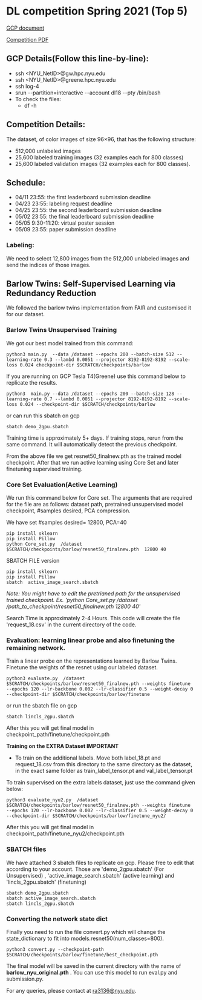 # DL competition Spring 2021 (Top 5)

[GCP document](https://newclasses.nyu.edu/access/content/attachment/36f46182-ed32-448e-9e54-af9c2f38d6a1/Announcements/088ccc6d-feac-4955-b775-f3e31f5ba631/gcp_1.0.pdf)

[Competition PDF](https://newclasses.nyu.edu/access/content/attachment/36f46182-ed32-448e-9e54-af9c2f38d6a1/Announcements/f2962e19-8b28-409d-a6ad-450f8a842d02/Deep_Learning_2021_1.0.pdf)

## GCP Details(Follow this line-by-line):
  - ssh <NYU_NetID>@gw.hpc.nyu.edu
  - ssh <NYU_NetID>@greene.hpc.nyu.edu
  - ssh log-4
  - srun --partition=interactive --account dl18 --pty /bin/bash 
- To check the files:
  - df -h



## Competition Details:
  The dataset, of color images of size 96×96, that has the following structure:
  - 512,000 unlabeled images
  - 25,600 labeled training images (32 examples each for 800 classes)
  - 25,600 labeled validation images (32 examples each for 800 classes).
  
## Schedule:
  - 04/11 23:55: the first leaderboard submission deadline
  - 04/23 23:55: labeling request deadline
  - 04/25 23:55: the second leaderboard submission deadline
  - 05/02 23:55: the final leaderboard submission deadline
  - 05/05 9:30-11:20: virtual poster session
  - 05/09 23:55: paper submission deadline
  
### Labeling:
  We need to select 12,800 images from the 512,000 unlabeled images and send the indices of those images. 
 
  
Barlow Twins: Self-Supervised Learning via Redundancy Reduction
---------------------------------------------------------------
We followed the barlow twins implementation from FAIR and customised it for our dataset.


### Barlow Twins  Unsupervised Training

We got our best model trained from this command:

```
python3 main.py  --data /dataset --epochs 200 --batch-size 512 --learning-rate 0.3 --lambd 0.0051 --projector 8192-8192-8192 --scale-loss 0.024 checkpoint-dir $SCRATCH/checkpoints/barlow
```

If you are running on GCP Tesla T4(Greene) use this command below to replicate the results.

```
python3  main.py --data /dataset --epochs 200 --batch-size 128 --learning-rate 0.7 --lambd 0.0051 --projector 8192-8192-8192 --scale-loss 0.024 --checkpoint-dir $SCRATCH/checkpoints/barlow
```
or can run this sbatch on gcp

```
sbatch demo_2gpu.sbatch
```


Training time is approximately 5+ days. If training stops, rerun from the same command. It will automatically detect the previous checkpoint.

From the above file we get resnet50_finalnew.pth as the trained model checkpoint. After that we run active learning using Core Set and later finetuning supervised training.

### Core Set Evaluation(Active Learning)
We run this command below for Core set. The arguments that are required for the file are as follows: dataset path, pretrained unsupervised model checkpoint, #samples desired, PCA compression.

We have set #samples desired= 12800, PCA=40

```
pip install sklearn
pip install Pillow
python Core_set.py  /dataset $SCRATCH/checkpoints/barlow/resnet50_finalnew.pth  12800 40
```
SBATCH FILE version

```
pip install sklearn
pip install Pillow
sbatch  active_image_search.sbatch
```
*Note: You might have to edit the pretrianed path for the unsupervised trained checkpoint. Ex. 'python Core_set.py /dataset /path_to_checkpoint/resnet50_finalnew.pth 12800 40'*

Search Time is approximately 2-4 Hours. This code will create the file 'request_18.csv' in the current directory of the code.


### Evaluation: learning linear probe and also finetuning the remaining network.


Train a linear probe on the representations learned by Barlow Twins. Finetune the weights of the resnet using our labeled dataset.
```
python3 evaluate.py  /dataset $SCRATCH/checkpoints/barlow/resnet50_finalnew.pth --weights finetune  --epochs 120 --lr-backbone 0.002 --lr-classifier 0.5 --weight-decay 0 --checkpoint-dir $SCRATCH/checkpoints/barlow/finetune
```
or run the sbatch file on gcp

```
sbatch lincls_2gpu.sbatch
```

After this you will get final model in checkpoint_path/finetune/checkpoint.pth

**Training on the EXTRA Dataset IMPORTANT**
- To train on the additional labels. Move both label_18.pt and request_18.csv from this directory to the same directory as the dataset, in the exact same folder as train_label_tensor.pt and val_label_tensor.pt

To train supervised on the extra labels dataset, just use the command given below:
```
python3 evaluate_nyu2.py  /dataset $SCRATCH/checkpoints/barlow/resnet50_finalnew.pth --weights finetune  --epochs 120 --lr-backbone 0.002 --lr-classifier 0.5 --weight-decay 0 --checkpoint-dir $SCRATCH/checkpoints/barlow/finetune_nyu2/
```

After this you will get final model in checkpoint_path/finetune_nyu2/checkpoint.pth

### SBATCH files

We have attached 3 sbatch files to replicate on gcp. Please free to edit that according to your account. Those are 'demo_2gpu.sbatch' (For Unsupervised) , 'active_image_search.sbatch' (active learning) and 'lincls_2gpu.sbatch' (finetuning)

```
sbatch demo_2gpu.sbatch
sbatch active_image_search.sbatch
sbatch lincls_2gpu.sbatch
```

### Converting the network state dict

Finally you need to run the file convert.py which will change the state_dictionary to fit into models.resnet50(num_classes=800).

```
python3 convert.py --checkpoint-path $SCRATCH/checkpoints/barlow/finetune/best_checkpoint.pth
```

The final model will be saved in the current directory with the name of **barlow_nyu_original.pth** . You can use this model to run eval.py and submission.py.


For any queries, please contact at ra3136@nyu.edu.



